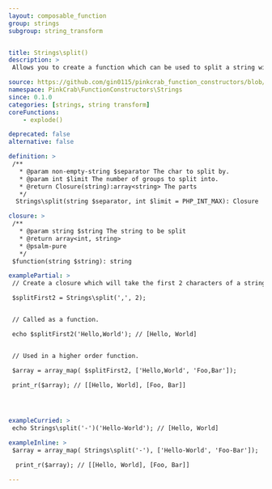```yaml
---
layout: composable_function
group: strings
subgroup: string_transform


title: Strings\split()
description: >
 Allows you to create a function which can be used to split a string with a defined starting and ending char index. These can either be used as part of a Higher Order Function such as array_map() or as part of a compiled/pipe function.

source: https://github.com/gin0115/pinkcrab_function_constructors/blob/master/src/strings.php#L65
namespace: PinkCrab\FunctionConstructors\Strings
since: 0.1.0
categories: [strings, string transform]
coreFunctions: 
    - explode()

deprecated: false
alternative: false

definition: >
 /**
   * @param non-empty-string $separator The char to split by.
   * @param int $limit The number of groups to split into.
   * @return Closure(string):array<string> The parts
   */
  Strings\split(string $separator, int $limit = PHP_INT_MAX): Closure

closure: >
 /**
   * @param string $string The string to be split
   * @return array<int, string>
   * @psalm-pure
   */ 
 $function(string $string): string

examplePartial: >
 // Create a closure which will take the first 2 characters of a string.

 $splitFirst2 = Strings\split(',', 2);  


 // Called as a function.

 echo $splitFirst2('Hello,World'); // [Hello, World]


 // Used in a higher order function.

 $array = array_map( $splitFirst2, ['Hello,World', 'Foo,Bar']);

 print_r($array); // [[Hello, World], [Foo, Bar]]




exampleCurried: >
 echo Strings\split('-')('Hello-World'); // [Hello, World]

exampleInline: >
 $array = array_map( Strings\split('-'), ['Hello-World', 'Foo-Bar']);

  print_r($array); // [[Hello, World], [Foo, Bar]]

---
```




